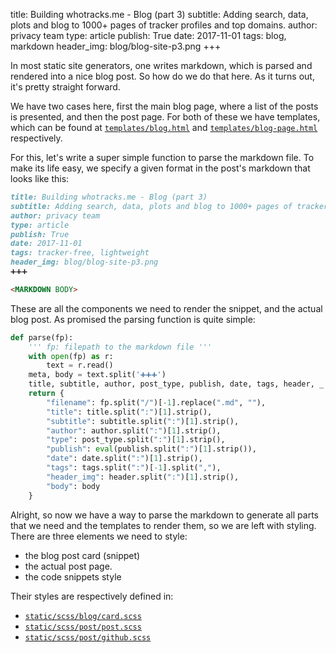 title: Building whotracks.me - Blog (part 3)
subtitle: Adding search, data, plots and blog to 1000+ pages of tracker profiles and top domains.
author: privacy team
type: article
publish: True
date: 2017-11-01
tags: blog, markdown
header_img: blog/blog-site-p3.png
+++

In most static site generators, one writes markdown, which is parsed and rendered
into a nice blog post. So how do we do that here. As it turns out, it's pretty
straight forward.

We have two cases here, first the main blog page, where a list of the posts
is presented, and then the post page. For both of these we have 
templates, which can be found at 
[`templates/blog.html`](https://github.com/cliqz-oss/whotracks.me/blob/master/templates/blog.html) and 
[`templates/blog-page.html`](https://github.com/cliqz-oss/whotracks.me/blob/master/templates/blog-page.html)
respectively.

For this, let's write a super simple function to parse the markdown file. To make
its life easy, we specify a given format in the post's markdown that looks like this: 


```md
title: Building whotracks.me - Blog (part 3)
subtitle: Adding search, data, plots and blog to 1000+ pages of tracker profiles and top domains.
author: privacy team
type: article
publish: True
date: 2017-11-01
tags: tracker-free, lightweight
header_img: blog/blog-site-p3.png
➕➕➕

<MARKDOWN BODY>
```

These are all the components we need to render the snippet, and 
the actual blog post. As promised the parsing function is quite simple:

```python
def parse(fp):
    ''' fp: filepath to the markdown file '''
    with open(fp) as r:
        text = r.read() 
    meta, body = text.split('➕➕➕')
    title, subtitle, author, post_type, publish, date, tags, header, _ = meta.split("\n")
    return {
        "filename": fp.split("/")[-1].replace(".md", ""),
        "title": title.split(":")[1].strip(),
        "subtitle": subtitle.split(":")[1].strip(),
        "author": author.split(":")[1].strip(),
        "type": post_type.split(":")[1].strip(),
        "publish": eval(publish.split(":")[1].strip()),
        "date": date.split(":")[1].strip(),
        "tags": tags.split(":")[-1].split(","),
        "header_img": header.split(":")[1].strip(),
        "body": body
    }
```

Alright, so now we have a way to parse the markdown to generate all parts that we 
need and the templates to render them, so we are left with styling. There are three 
elements we need to style:

- the blog post card (snippet) 
- the actual post page. 
- the code snippets style

Their styles are respectively defined in: 

- [`static/scss/blog/card.scss`](https://github.com/cliqz-oss/whotracks.me/blob/master/static/scss/blog/card.scss) 
- [`static/scss/post/post.scss`](https://github.com/cliqz-oss/whotracks.me/blob/master/static/scss/blog/post.scss)
- [`static/scss/post/github.scss`](https://github.com/cliqz-oss/whotracks.me/blob/master/static/scss/blog/github.scss)